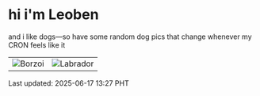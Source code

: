 # hi i'm Leoben

and i like dogs—so have some random dog pics that change whenever my CRON feels like it

|  |  |
|--------|----------|
| ![Borzoi](https://random-dog-vercel.vercel.app/api/random-borzoi?v=1750138061) | ![Labrador](https://random-dog-vercel.vercel.app/api/random-labrador?v=1750138061) |

Last updated: 2025-06-17 13:27 PHT
